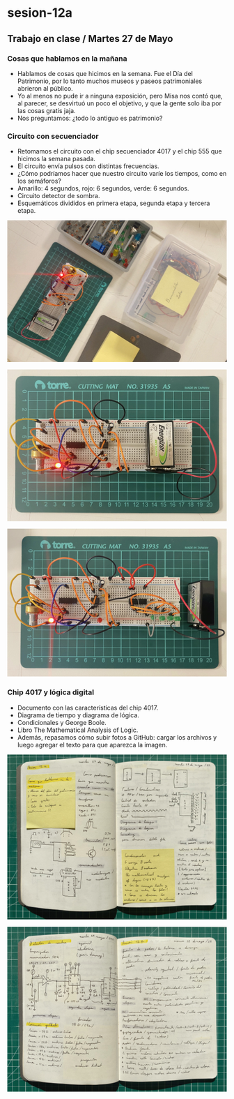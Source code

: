 # sesion-12a

## Trabajo en clase / Martes 27 de Mayo

### Cosas que hablamos en la mañana

- Hablamos de cosas que hicimos en la semana. Fue el Día del Patrimonio, por lo tanto muchos museos y paseos patrimoniales abrieron al público.
- Yo al menos no pude ir a ninguna exposición, pero Misa nos contó que, al parecer, se desvirtuó un poco el objetivo, y que la gente solo iba por las cosas gratis jaja.
- Nos preguntamos: ¿todo lo antiguo es patrimonio?

### Circuito con secuenciador

- Retomamos el circuito con el chip secuenciador 4017 y el chip 555 que hicimos la semana pasada.
- El circuito envía pulsos con distintas frecuencias.
- ¿Cómo podríamos hacer que nuestro circuito varíe los tiempos, como en los semáforos?
- Amarillo: 4 segundos, rojo: 6 segundos, verde: 6 segundos.
- Circuito detector de sombra.
- Esquemáticos divididos en primera etapa, segunda etapa y tercera etapa.

![Foto de la protoboard y mis materiales](./archivos/tme-sesion12a-cosas.jpeg)

![Foto de mi protoboard](./archivos/tme-sesion12a-circuito01.jpeg)

![Foto de mi protoboard](./archivos/tme-sesion12a-circuito02.jpeg)

### Chip 4017 y lógica digital

- Documento con las características del chip 4017.
- Diagrama de tiempo y diagrama de lógica.
- Condicionales y George Boole.
- Libro The Mathematical Analysis of Logic.
- Además, repasamos cómo subir fotos a GitHub: cargar los archivos y luego agregar el texto para que aparezca la imagen.

![Foto de mis apuntes de mi bitácora](./archivos/tme-sesion12a-bitacora.jpeg)

![Foto de mis apuntes de mi bitácora](./archivos/tme-sesion12ay12b-bitacora.jpeg)
